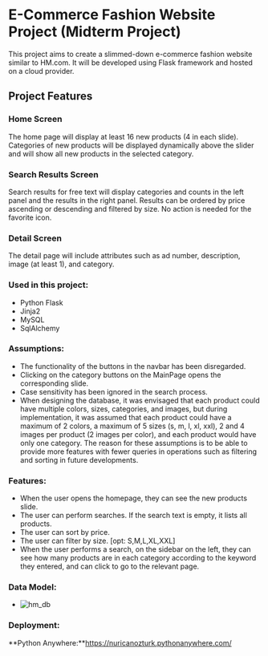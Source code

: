 # E-Commerce Fashion Website Project (Midterm Project)

This project aims to create a slimmed-down e-commerce fashion website similar to HM.com. It will be developed using Flask framework and hosted on a cloud provider.

## Project Features

### Home Screen

The home page will display at least 16 new products (4 in each slide). Categories of new products will be displayed dynamically above the slider and will show all new products in the selected category.

### Search Results Screen

Search results for free text will display categories and counts in the left panel and the results in the right panel. Results can be ordered by price ascending or descending and filtered by size. No action is needed for the favorite icon.

### Detail Screen

The detail page will include attributes such as ad number, description, image (at least 1), and category.

### Used in this project:
- Python Flask
- Jinja2
- MySQL
- SqlAlchemy

### Assumptions:
- The functionality of the buttons in the navbar has been disregarded.
- Clicking on the category buttons on the MainPage opens the corresponding slide.
- Case sensitivity has been ignored in the search process.
- When designing the database, it was envisaged that each product could have multiple colors, sizes, categories, and images, but during implementation, it was assumed that each product could have a maximum of 2 colors, a maximum of 5 sizes (s, m, l, xl, xxl), 2 and 4 images per product (2 images per color), and each product would have only one category. The reason for these assumptions is to be able to provide more features with fewer queries in operations such as filtering and sorting in future developments.

### Features:
- When the user opens the homepage, they can see the new products slide.
- The user can perform searches. If the search text is empty, it lists all products.
- The user can sort by price.
- The user can filter by size. [opt: S,M,L,XL,XXL]
- When the user performs a search, on the sidebar on the left, they can see how many products are in each category according to the keyword they entered, and can click to go to the relevant page.

### Data Model:
- ![hm_db](https://github.com/nuricanozturk01/HM-Clone/assets/62218588/3955c563-2b15-405a-a580-60fb61c27b82)

### Deployment:
**Python Anywhere:**https://nuricanozturk.pythonanywhere.com/
